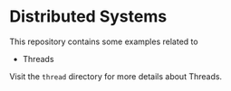 # Distributed Systems
This repository contains some examples related to

- Threads

Visit the `thread` directory for more details about Threads.
